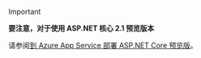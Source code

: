 > [!IMPORTANT]
> **要注意，对于使用 ASP.NET 核心 2.1 预览版本**
>
> 请参阅[到 Azure App Service 部署 ASP.NET Core 预览版](xref:host-and-deploy/azure-apps/index#deploy-aspnet-core-preview-release-to-azure-app-service)。
